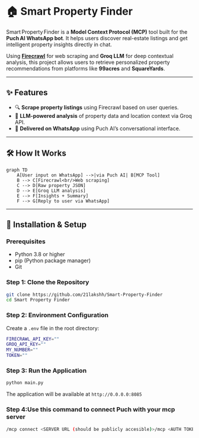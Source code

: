 # 🏠 Smart Property Finder

Smart Property Finder is a **Model Context Protocol (MCP)** tool built for the **Puch AI WhatsApp bot**. It helps users discover real-estate listings and get intelligent property insights directly in chat.

Using **[Firecrawl](https://firecrawl.dev)** for web scraping and **Groq LLM** for deep contextual analysis, this project allows users to retrieve personalized property recommendations from platforms like **99acres** and **SquareYards**.

---

## ✨ Features
- 🔍 **Scrape property listings** using Firecrawl based on user queries.  
- 🧠 **LLM-powered analysis** of property data and location context via Groq API.  
- 💬 **Delivered on WhatsApp** using Puch AI’s conversational interface.  

---

## 🛠️ How It Works

```mermaid
graph TD
    A[User input on WhatsApp] -->|via Puch AI| B[MCP Tool]
    B --> C[Firecrawl<br/>Web scraping]
    C --> D[Raw property JSON]
    D --> E[Groq LLM analysis]
    E --> F[Insights + Summary]
    F --> G[Reply to user via WhatsApp]

```
---
## 🚀 Installation & Setup

### Prerequisites
- Python 3.8 or higher
- pip (Python package manager)
- Git

### Step 1: Clone the Repository
```bash
git clone https://github.com/21lakshh/Smart-Property-Finder 
cd Smart Property Finder
```

### Step 2: Environment Configuration
Create a `.env` file in the root directory:
```bash
FIRECRAWL_API_KEY=""
GROQ_API_KEY=""
MY_NUMBER=""
TOKEN=""
```

### Step 3: Run the Application
```bash
python main.py
```

The application will be available at `http://0.0.0.0:8085`

### Step 4:Use this command to connect Puch with your mcp server
```bash
/mcp connect <SERVER URL (should be publicly accesible)>/mcp <AUTH TOKEN>
```

